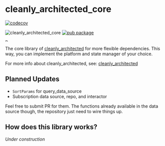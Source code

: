 # cleanly_architected_core

[![codecov](https://codecov.io/gh/moseskarunia/cleanly-architected/branch/master/graph/badge.svg?token=3AT2NUV710)](https://codecov.io/gh/moseskarunia/cleanly-architected) 

![cleanly_architected_core](https://github.com/moseskarunia/cleanly-architected/workflows/cleanly_architected_core/badge.svg) [![pub package](https://img.shields.io/pub/v/cleanly_architected_core.svg)](https://pub.dev/packages/cleanly_architected_core)

<a href="https://www.buymeacoffee.com/moseskarunia" target="_blank"><img src="https://cdn.buymeacoffee.com/buttons/v2/default-yellow.png" alt="Buy Me A Coffee" height="50" style="height: 6px !important;width: 22px !important;" ></a>

The core library of [cleanly_architected](https://github.com/moseskarunia/cleanly-architected) for more flexible dependencies. This way, you can implement the platform and state manager of your choice.

For more info about cleanly_architected, see: [cleanly_architected](https://github.com/moseskarunia/cleanly-architected)

## Planned Updates
- `SortParams` for query_data_source
- Subscription data source, repo, and interactor

Feel free to submit PR for them. The functions already available in the data source though, the repository just need to wire things up.

## How does this library works?

_Under construction_